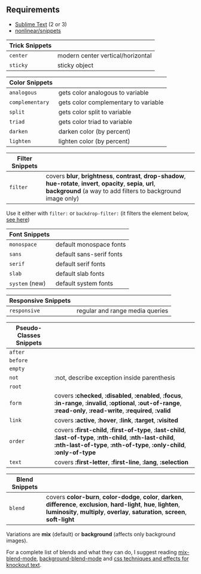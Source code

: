 ## Requirements
- [Sublime Text](http://www.sublimetext.com) (2 or 3)
- [nonlinear/snippets](https://github.com/nonlinear/snippets/)

|Trick Snippets||
|---|---|
|`center`|modern center vertical/horizontal|
|`sticky`|sticky object|

|Color Snippets||
|---|---|
|`analogous`|gets color analogous to variable|
|`complementary`|gets color complementary to variable|
|`split`|gets color split to variable|
|`triad`|gets color triad to variable|
|`darken`|darken color (by percent)|
|`lighten`|lighten color (by percent)|

|Filter Snippets||
|---|---|
|`filter`|covers **blur**, **brightness**, **contrast**, **drop-shadow**, **hue-rotate**, **invert**, **opacity**, **sepia**, **url**, **background** (a way to add filters to background image only)|

Use it either with `filter:` or `backdrop-filter:` (it filters the element below, [see here](https://iamvdo.me/en/blog/advanced-css-filters))

|Font Snippets||
|---|---|
|`monospace`|default monospace fonts|
|`sans`|default sans-serif fonts|
|`serif`|default serif fonts|
|`slab`|default slab fonts|
|`system` (new)|default system fonts|

|Responsive Snippets||
|---|---|
|`responsive`|regular and range media queries|

|Pseudo-Classes Snippets||
|---|---|
|`after`||
|`before`||
|`empty`||
|`not`|:not, describe exception inside parenthesis|
|`root`||
|`form`|covers **:checked**, **:disabled**, **:enabled**, **:focus**, **:in-range**, **:invalid**, **:optional**, **:out-of-range**, **:read-only**, **:read-write**, **:required**, **:valid**|
|`link`|covers **:active**, **:hover**, **:link**, **:target**, **:visited**|
|`order`|covers **:first-child**, **:first-of-type**, **:last-child**, **:last-of-type**, **:nth-child**, **:nth-last-child**, **:nth-last-of-type**, **:nth-of-type**, **:only-child**, **:only-of-type**|
|`text`|covers **:first-letter**, **:first-line**, **:lang**, **:selection**|

|Blend Snippets||
|---|---|
|`blend`|covers **color-burn**, **color-dodge**, **color**, **darken**, **difference**, **exclusion**, **hard-light**, **hue**, **lighten**, **luminosity**, **multiply**, **overlay**, **saturation**, **screen**, **soft-light**|

Variations are **mix** (default) or **background** (affects only background images).

For a complete list of blends and what they can do, I suggest reading
[mix-blend-mode](https://css-tricks.com/almanac/properties/m/mix-blend-mode/),
[background-blend-mode](https://css-tricks.com/almanac/properties/b/background-blend-mode/) and [css techniques and effects for knockout text](
https://css-tricks.com/css-techniques-and-effects-for-knockout-text/).